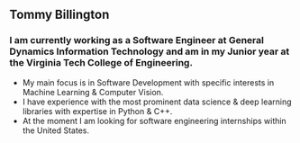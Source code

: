 ## Tommy Billington
### I am currently working as a Software Engineer at General Dynamics Information Technology and am in my Junior year at the Virginia Tech College of Engineering. 
  - My main focus is in Software Development with specific interests in Machine Learning & Computer Vision.
  - I have experience with the most prominent data science & deep learning libraries with expertise in Python & C++.
  - At the moment I am looking for software engineering internships within the United States. 

